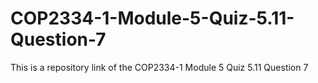 # COP2334-1-Module-5-Quiz-5.11-Question-7
This is a repository link of the COP2334-1 Module 5 Quiz 5.11 Question 7
